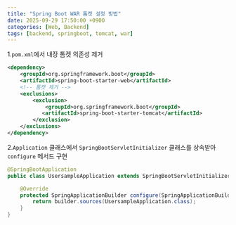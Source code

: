 ```yaml
---
title: "Spring Boot WAR 톰켓 설정 방법"
date: 2025-09-29 17:50:00 +0900
categories: [Web, Backend]
tags: [backend, springboot, tomcat, war]
---
```


1.`pom.xml`에서 내장 톰켓 의존성 제거
```xml
<dependency>
    <groupId>org.springframework.boot</groupId>
    <artifactId>spring-boot-starter-web</artifactId>
    <!-- 톰캣 제거 -->
    <exclusions>
        <exclusion>
            <groupId>org.springframework.boot</groupId>
           <artifactId>spring-boot-starter-tomcat</artifactId>
        </exclusion>
    </exclusions>
</dependency>
```

2.`Application` 클래스에서 `SpringBootServletInitializer` 클래스를 상속받아 `configure` 메서드 구현
```java
@SpringBootApplication
public class UsersampleApplication extends SpringBootServletInitializer {

	@Override
	protected SpringApplicationBuilder configure(SpringApplicationBuilder builder) {
		return builder.sources(UsersampleApplication.class);
	}
}
```